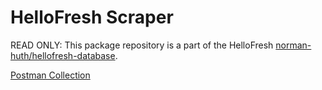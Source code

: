 # HelloFresh Scraper

READ ONLY: This package repository is a part of the HelloFresh [norman-huth/hellofresh-database](https://github.com/Muetze42/hellofresh-database).

[Postman Collection](https://www.postman.com/muetzeofficial/workspace/norman-huth/collection/7458133-7d368cd1-11d2-46f5-b27b-ba8b8e636348?action=share&creator=7458133)
